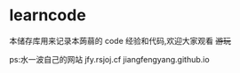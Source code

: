 # learncode

本储存库用来记录本蒟蒻的 code 经验和代码,欢迎大家观看 ~~游玩~~ 

ps:水一波自己的网站
jfy.rsjoj.cf
jiangfengyang.github.io

